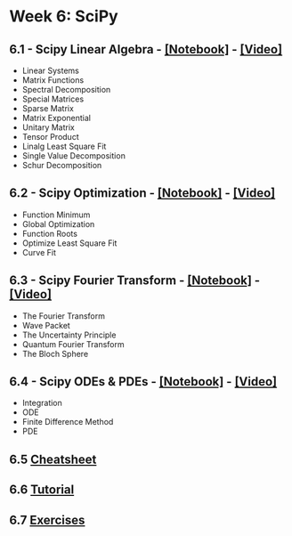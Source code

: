 # Week 6: SciPy

## 6.1 - Scipy Linear Algebra - [[Notebook]](./notebooks/pyqm-6.1-scipy-linear-algebra.ipynb) - [[Video]](https://youtu.be/EQWi8rliCqY)

- Linear Systems
- Matrix Functions
- Spectral Decomposition
- Special Matrices
- Sparse Matrix
- Matrix Exponential
- Unitary Matrix
- Tensor Product
- Linalg Least Square Fit
- Single Value Decomposition
- Schur Decomposition

## 6.2 - Scipy Optimization - [[Notebook]](./notebooks/pyqm-6.2-scipy-optimization.ipynb) - [[Video]](https://youtu.be/p2ohSsd1KTg) 

- Function Minimum
- Global Optimization
- Function Roots
- Optimize Least Square Fit
- Curve Fit

## 6.3 - Scipy Fourier Transform - [[Notebook]](./notebooks/pyqm-6.3-scipy-fourier-transform.ipynb) - [[Video]](https://youtu.be/c5uvMbymfvQ)  

- The Fourier Transform
- Wave Packet
- The Uncertainty Principle
- Quantum Fourier Transform
- The Bloch Sphere


## 6.4 - Scipy ODEs & PDEs - [[Notebook]](./notebooks/pyqm-6.4-scipy-ode-pde.ipynb) - [[Video]](https://youtu.be/W6iLi9I90OM)   

- Integration
- ODE
- Finite Difference Method
- PDE

## 6.5 [Cheatsheet](./notebooks/pyqm-6.6-cheatsheet.ipynb)

## 6.6 [Tutorial](PyQM_Tut.6_sol.ipynb)

## 6.7 [Exercises](PyQM_Ex.6_sol.ipynb)